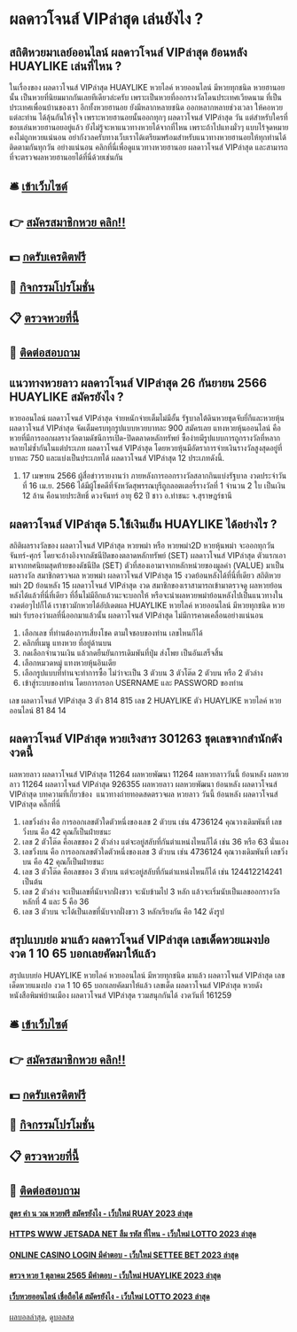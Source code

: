 # ผลดาวโจนส์ VIPล่าสุด เล่นยังไง ?
## สถิติหวยมาเลย์ออนไลน์ ผลดาวโจนส์ VIPล่าสุด ย้อนหลัง HUAYLIKE เล่นที่ไหน ?
ในเรื่องของ ผลดาวโจนส์ VIPล่าสุด HUAYLIKE หวยไลค์ หวยออนไลน์ มีหวยทุกชนิด หวยฮานอย นั้น เป็นหวยที่นิยมมากกันเลยทีเดียวล่ะครับ เพราะเป็นหวยที่ออกรางวัลโดนประเทศเวียดนาม ที่เป็นประเทศเพื่อนบ้านของเรา อีกทั้งหวยฮานอย ยังมีหลากหลายชนิด ออกหลากหลายช่วงเวลา ให้คอหวยแต่ละท่าน ได้ลุ้นกันให้จุใจ
เพราะหวยฮานอยนั้นออกทุกๆ ผลดาวโจนส์ VIPล่าสุด วัน แต่สำหรับใครที่ชอบเล่นหวยฮานอยอยู่แล้ว ยังไม่รู้จะหาแนวทางหวยได้จากที่ไหน เพราะถ้าไปแทงมั่วๆ แบบไร้จุดหมาย คงไม่ถูกหวยแน่นอน อย่ากังวลครับทางเว็บเราได้เตรียมพร้อมสำหรับแนวทางหวยฮานอยให้ทุกท่านได้ติดตามกันทุกวัน อย่างแน่นอน คลิกที่นี่เพื่อดูแนวทางหวยฮานอย ผลดาวโจนส์ VIPล่าสุด และสามารถที่จะตรวจผลหวยฮานอยได้ที่นี่ด้วยเช่นกัน

## 🛎 [เข้าเว็บไซต์](https://bit.ly/3BG5bNw)
## 👉 [สมัครสมาชิกหวย คลิก!!](https://bit.ly/3BG5bNw)
## 💵 [กดรับเครดิตฟรี](https://bit.ly/3C3mvgS)
## 👑 [กิจกรรมโปรโมชั่น](https://bit.ly/3C3mvgS)
## 📋 [ตรวจหวยที่นี้](https://bit.ly/3C3mvgS)
## 📱 [ติดต่อสอบถาม](https://bit.ly/3C3mvgS)

## แนวทางหวยลาว ผลดาวโจนส์ VIPล่าสุด 26 กันยายน 2566 HUAYLIKE สมัครยังไง ?
หวยออนไลน์ ผลดาวโจนส์ VIPล่าสุด จ่ายหนักจ่ายเต็มไม่มีอั้น รัฐบาลใต้ดินหวยชุดจับยี่กีและหวยหุ้น ผลดาวโจนส์ VIPล่าสุด จัดเต็มครบทุกรูปแบบหวยบาทละ 900 สมัครเลย
แทงหวยหุ้นออนไลน์ คือ หวยที่มีการออกผลรางวัลตามดัชนีการเปิด-ปิดตลาดหลักทรัพย์ ซื้อง่ายมีรูปแบบการถูกรางวัลที่หลากหลายไม่ซ้ำกันในแต่ประเภท ผลดาวโจนส์ VIPล่าสุด โดยหวยหุ้นมีอัตราการจ่ายเงินรางวัลสูงสุดอยู่ที่ บาทละ 750 และแบ่งเป็นประเภทได้ ผลดาวโจนส์ VIPล่าสุด 12 ประเภทดังนี้.
1. 17 เมษายน 2566 ผู้สื่อข่าวรายงานว่า ภายหลังการออกรางวัลสลากกินแบ่งรัฐบาล งวดประจำวันที่ 16 เม.ย. 2566 ได้มีผู้โชคดีที่จังหวัดสุพรรณบุรีถูกลอตเตอรี่รางวัลที่ 1 จำนวน 2 ใบ เป็นเงิน 12 ล้าน คือนายประสิทธิ์ ดวงจันทร์ อายุ 62 ปี ชาว อ.ท่าชนะ จ.สุราษฎร์ธานี

## ผลดาวโจนส์ VIPล่าสุด 5.ใช้เงินเย็น HUAYLIKE ได้อย่างไร ?
สถิติผลรางวัลของ ผลดาวโจนส์ VIPล่าสุด หวยพม่า หรือ หวยพม่า2D หวยหุ้นพม่า จะออกทุกวันจันทร์-ศุกร์ โดยจะอ้างอิงจากดัชนีปิดของตลาดหลักทรัพย์ (SET) ผลดาวโจนส์ VIPล่าสุด ตัวแรกเอามาจากทศนิยมสุดท้ายของดัชนีปิด (SET) ตัวที่สองเอามาจากหลักหน่วยของมูลค่า (VALUE) มาเป็นผลรางวัล สมาชิกตรวจผล หวยพม่า ผลดาวโจนส์ VIPล่าสุด 15 งวดย้อนหลังได้ที่นี่ที่เดียว
สถิติหวยพม่า 2D ย้อนหลัง 15 ผลดาวโจนส์ VIPล่าสุด งวด สมาชิกของเราสามารถเข้ามาตรวจดู ผลหวยย้อนหลังได้แล้วที่นี่ที่เดียว ที่อื่นไม่มีอีกแล้วนะจะบอกให้ หรือจะนำผลหวยพม่าย้อนหลังไปเป็นแนวทางในงวดต่อๆไปก็ได้ เราชาวมักหวยได้อัปเดตผล HUAYLIKE หวยไลค์ หวยออนไลน์ มีหวยทุกชนิด หวยพม่า รับรองว่าผลที่นี่ออกมาแล้วนั้น ผลดาวโจนส์ VIPล่าสุด ไม่มีการคาดเคลื่อนอย่างแน่นอน
1. เลือกเลข ที่ท่านต้องการเสี่ยงโชค ตามใจชอบของท่าน เลขไหนก็ได้
2. คลิกที่เมนู แทงหวย ที่อยู่ด้านบน
3. กดเลือกจำนวนเงิน แล้วกดยืนยันการเดิมพันที่ปุ่ม ส่งโพย เป็นอันเสร็จสิ้น
4. เลือกหมวดหมู่ แทงหวยหุ้นอินเดีย
5. เลือกรูปแบบที่ท่านจะทำการซื้อ ไม่ว่าจะเป็น 3 ตัวบน 3 ตัวโต๊ด 2 ตัวบน หรือ 2 ตัวล่าง
6. เข้าสู่ระบบของท่าน โดยการกรอก USERNAME และ PASSWORD ของท่าน

เลข ผลดาวโจนส์ VIPล่าสุด 3 ตัว 814 815
เลข 2 HUAYLIKE ตัว HUAYLIKE หวยไลค์ หวยออนไลน์ 81 84 14

## ผลดาวโจนส์ VIPล่าสุด หวยเริงสาร 301263 ชุดเลขจากสำนักดังงวดนี้
ผลหวยลาว ผลดาวโจนส์ VIPล่าสุด 11264 ผลหวยพัฒนา 11264 ผลหวยลาววันนี้ ย้อนหลัง
ผลหวยลาว 11264 ผลดาวโจนส์ VIPล่าสุด 926355
 ผลหวยลาว ผลหวยพัฒนา ย้อนหลัง ผลดาวโจนส์ VIPล่าสุด 
บทความที่เกี่ยวข้อง
 แนวทางถ่ายทอดสดตรวจผล หวยลาว วันนี้ ย้อนหลัง ผลดาวโจนส์ VIPล่าสุด คลิ๊กที่นี่  
1. เลขวิ่งล่าง คือ การออกเลขตัวใดตัวหนึ่งของเลข 2 ตัวบน เช่น 4736124 คุณวางเดิมพันที่ เลขวิ่งบน คือ 42 คุณก็เป็นฝ่ายชนะ
2. เลข 2 ตัวโต๊ด คือเลขของ 2 ตัวล่าง แต่จะอยู่สลับที่กันตำแหน่งไหนก็ได้ เช่น 36 หรือ 63 นั่นเอง
3. เลขวิ่งบน คือ การออกเลขตัวใดตัวหนึ่งของเลข 3 ตัวบน เช่น 4736124 คุณวางเดิมพันที่ เลขวิ่งบน คือ 42 คุณก็เป็นฝ่ายชนะ
4. เลข 3 ตัวโต๊ด คือเลขของ 3 ตัวบน แต่จะอยู่สลับที่กันตำแหน่งไหนก็ได้ เช่น 124412214241 เป็นต้น
5. เลข 2 ตัวล่าง จะเป็นเลขที่นับจากฝั่งขวา จะนับข้ามไป 3 หลัก แล้วจะเริ่มนับเป็นเลขออกรางวัล หลักที่ 4 และ 5 คือ 36
6. เลข 3 ตัวบน จะได้เป็นเลขที่นับจากฝั่งขวา 3 หลักเรียงกัน คือ 142 ดังรูป

## สรุปแบบย่อ มาแล้ว ผลดาวโจนส์ VIPล่าสุด เลขเด็ดหวยแมงปอ งวด 1 10 65 บอกเลยคัดมาให้แล้ว
สรุปแบบย่อ HUAYLIKE หวยไลค์ หวยออนไลน์ มีหวยทุกชนิด มาแล้ว ผลดาวโจนส์ VIPล่าสุด เลขเด็ดหวยแมงปอ งวด 1 10 65 บอกเลยคัดมาให้แล้ว เลขเด็ด ผลดาวโจนส์ VIPล่าสุด หวยดังหนังสือพิมพ์บ้านเมือง ผลดาวโจนส์ VIPล่าสุด รวมสนุกกันได้ งวดวันที่ 161259

## 🛎 [เข้าเว็บไซต์](https://bit.ly/3BG5bNw)
## 👉 [สมัครสมาชิกหวย คลิก!!](https://bit.ly/3BG5bNw)
## 💵 [กดรับเครดิตฟรี](https://bit.ly/3C3mvgS)
## 👑 [กิจกรรมโปรโมชั่น](https://bit.ly/3C3mvgS)
## 📋 [ตรวจหวยที่นี้](https://bit.ly/3C3mvgS)
## 📱 [ติดต่อสอบถาม](https://bit.ly/3C3mvgS)

#### [สูตร คํา น วณ หวยฟรี สมัครยังไง - เว็บใหม่ RUAY 2023 ล่าสุด](https://atom.io/themes/สูตร%20คํา%20น%20วณ%20หวยฟรี%20สมัครยังไง%20-%20เว็บใหม่%20ruay%202023%20ล่าสุด)
#### [HTTPS WWW JETSADA NET ลืม รหัส ที่ไหน - เว็บใหม่ LOTTO 2023 ล่าสุด](https://atom.io/themes/https%20www%20jetsada%20net%20ลืม%20รหัส%20ที่ไหน%20-%20เว็บใหม่%20lotto%202023%20ล่าสุด)
#### [ONLINE CASINO LOGIN มีคำตอบ - เว็บใหม่ SETTEE BET 2023 ล่าสุด](https://atom.io/themes/online%20casino%20login%20มีคำตอบ%20-%20เว็บใหม่%20settee%20bet%202023%20ล่าสุด)
#### [ตรวจ หวย 1 ตุลาคม 2565 มีคำตอบ - เว็บใหม่ HUAYLIKE 2023 ล่าสุด](https://atom.io/themes/ตรวจ%20หวย%201%20ตุลาคม%202565%20มีคำตอบ%20-%20เว็บใหม่%20huaylike%202023%20ล่าสุด)
#### [เว็บหวยออนไลน์ เชื่อถือได้ สมัครยังไง - เว็บใหม่ LOTTO 2023 ล่าสุด](https://atom.io/themes/เว็บหวยออนไลน์%20เชื่อถือได้%20สมัครยังไง%20-%20เว็บใหม่%20lotto%202023%20ล่าสุด)

[ผลบอลล่าสุด](https://siamsport.tv "ผลบอลล่าสุด"), [ดูบอลสด](https://siamsport.tv/ดูบอลสด "ดูบอลสด")